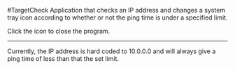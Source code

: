 #TargetCheck
Application that checks an IP address and changes a system tray icon according to whether or not the ping time is under a specified limit.

Click the icon to close the program.

---

Currently, the IP address is hard coded to 10.0.0.0 and will always give a ping time of less than that the set limit.
